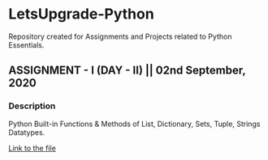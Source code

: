 # LetsUpgrade-Python
Repository created for Assignments and Projects related to Python Essentials.

## ASSIGNMENT - I (DAY - II) || 02nd September, 2020
### Description
Python Built-in Functions & Methods of List, Dictionary, Sets, Tuple, Strings Datatypes.

[Link to the file](https://github.com/MAHIMA01/LetsUpgrade-Python/blob/master/Python_Assignment_I.ipynb)
